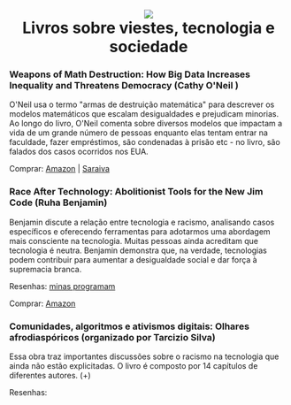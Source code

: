 <h1 align="center">
<br>
<a name="top" href="https://github.com/carlaprv/plano-de-estudos"><img src="./img/brain-icon.png"></a>
<br>
Livros sobre viestes, tecnologia e sociedade
<br>
</h1>


### Weapons of Math Destruction: How Big Data Increases Inequality and Threatens Democracy (Cathy O'Neil )

O'Neil usa o termo "armas de destruição matemática" para descrever os modelos matemáticos que escalam desigualdades e prejudicam minorias. 
Ao longo do livro, O'Neil comenta sobre diversos modelos que impactam a vida de um grande número de pessoas enquanto elas tentam entrar na faculdade, fazer empréstimos, são condenadas à prisão etc - no livro, são falados dos casos ocorridos nos EUA.

Comprar: [Amazon](https://www.amazon.com.br/Weapons-Math-Destruction-Increases-Inequality/dp/0553418831/ref=as_li_ss_tl?__mk_pt_BR=%C3%85M%C3%85%C5%BD%C3%95%C3%91&dchild=1&keywords=Weapons+of+Math+Destruction:+How+Big+Data+Increases+Inequality+and+Threatens+Democracy+(Cathy+O%27Neil)&qid=1594232528&sr=8-1&linkCode=sl1&tag=umbook-20&linkId=0adc08f70c0794e7e1d4374e8e0274c9&language=pt_BR) | [Saraiva](https://www.google.com/url?sa=t&rct=j&q=&esrc=s&source=web&cd=&cad=rja&uact=8&ved=2ahUKEwiQldXYuePqAhVRA9QKHco0B_0QFjARegQIARAB&url=https%3A%2F%2Fwww.saraiva.com.br%2Fweapons-of-math-destruction-9395709%2Fp&usg=AOvVaw0ZY4IePnwWSVOgaRLIlK8v)

### Race After Technology: Abolitionist Tools for the New Jim Code (Ruha Benjamin)

Benjamin discute a relação entre tecnologia e racismo, analisando casos específicos e oferecendo ferramentas para adotarmos uma abordagem mais consciente na tecnologia. Muitas pessoas ainda acreditam que tecnologia é neutra. Benjamin demonstra que, na verdade, tecnologias podem  contribuir para aumentar a desigualdade social e dar força à supremacia branca.

Resenhas: [minas programam](http://minasprogramam.com/race-after-technology/)

Comprar: [Amazon](https://t.co/lw2uHGMXbo?amp=1)


### Comunidades, algoritmos e ativismos digitais: Olhares afrodiaspóricos (organizado por Tarcizio Silva)

Essa obra traz importantes discussões sobre o racismo na tecnologia que ainda não estão explicitadas. O livro é composto por 14 capítulos de diferentes autores. (+)

Resenhas: [](https://t.co/VYRD4s5rn4?amp=1)
